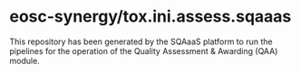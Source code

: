 <!--
SPDX-FileCopyrightText: Copyright contributors to the Software Quality Assurance as a Service (SQAaaS) project <sqaaas@ibergrid.eu>

SPDX-License-Identifier: GPL-3.0-only
-->

# eosc-synergy/tox.ini.assess.sqaaas
This repository has been generated by the SQAaaS platform to run the pipelines
for the operation of the
Quality Assessment & Awarding (QAA)
module.